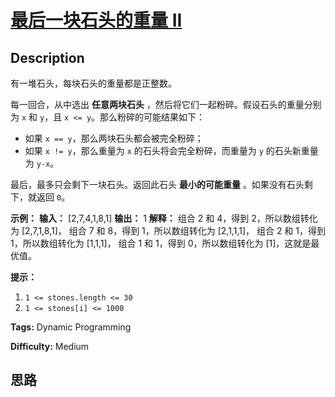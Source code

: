 # [最后一块石头的重量 II][title]

## Description

有一堆石头，每块石头的重量都是正整数。

每一回合，从中选出 **任意两块石头** ，然后将它们一起粉碎。假设石头的重量分别为 `x` 和 `y`，且 `x <= y`。那么粉碎的可能结果如下：

  * 如果 `x == y`，那么两块石头都会被完全粉碎；
  * 如果 `x != y`，那么重量为 `x` 的石头将会完全粉碎，而重量为 `y` 的石头新重量为 `y-x`。

最后，最多只会剩下一块石头。返回此石头 **最小的可能重量** 。如果没有石头剩下，就返回 `0`。



**示例：**
            **输入：** [2,7,4,1,8,1]    **输出：** 1    **解释：**    组合 2 和 4，得到 2，所以数组转化为 [2,7,1,8,1]，    组合 7 和 8，得到 1，所以数组转化为 [2,1,1,1]，    组合 2 和 1，得到 1，所以数组转化为 [1,1,1]，    组合 1 和 1，得到 0，所以数组转化为 [1]，这就是最优值。    



**提示：**

  1. `1 <= stones.length <= 30`
  2. `1 <= stones[i] <= 1000`


**Tags:** Dynamic Programming

**Difficulty:** Medium

## 思路

[title]: https://leetcode-cn.com/problems/last-stone-weight-ii
